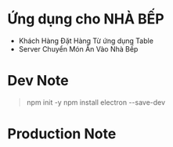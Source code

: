 # Ứng dụng cho NHÀ BẾP
- Khách Hàng Đặt Hàng Từ ứng dụng Table
- Server Chuyển Món Ăn Vào Nhà Bếp



# Dev Note
> npm init -y
> npm install electron --save-dev

# Production Note
